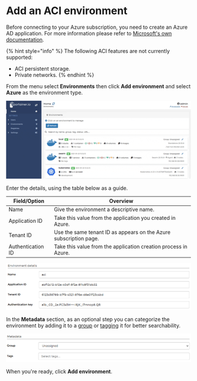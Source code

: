 # Add an ACI environment

Before connecting to your Azure subscription, you need to create an Azure AD application. For more information please refer to [Microsoft's own documentation](https://docs.microsoft.com/en-us/azure/active-directory/develop/howto-create-service-principal-portal).

{% hint style="info" %}
The following ACI features are not currently supported:

* ACI persistent storage.
* Private networks.
{% endhint %}

From the menu select **Environments** then click **Add environment** and select **Azure** as the environment type.

![](../../../.gitbook/assets/2.9-environments-add-azure-1.gif)

Enter the details, using the table below as a guide.

| Field/Option      | Overview                                                          |
| ----------------- | ----------------------------------------------------------------- |
| Name              | Give the environment a descriptive name.                          |
| Application ID    | Take this value from the application you created in Azure.        |
| Tenant ID         | Use the same tenant ID as appears on the Azure subscription page. |
| Authentication ID | Take this value from the application creation process in Azure.   |

![](../../../.gitbook/assets/endpoints-add-aci-2.png)

In the **Metadata** section, as an optional step you can categorize the environment by adding it to a [group](../groups.md) or [tagging](../tags.md) it for better searchability.

![](../../../.gitbook/assets/install-agent-swarm-linux-4.png)

When you're ready, click **Add environment**.
